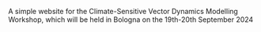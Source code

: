A simple website for the Climate-Sensitive Vector Dynamics Modelling Workshop, which will be held in Bologna on the 19th-20th September 2024 
